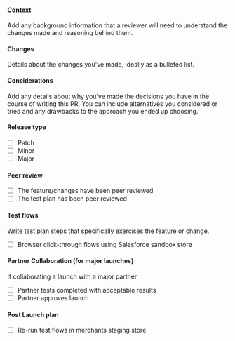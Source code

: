 #### Context

Add any background information that a reviewer will need to understand the changes made and reasoning behind them.

#### Changes

Details about the changes you've made, ideally as a bulleted list.

#### Considerations

Add any details about why you've made the decisions you have in the course of writing this PR. You can include alternatives you considered or tried and any drawbacks to the approach you ended up choosing.

#### Release type

- [ ] Patch
- [ ] Minor
- [ ] Major

#### Peer review

- [ ] The feature/changes have been peer reviewed
- [ ] The test plan has been peer reviewed

#### Test flows

Write test plan steps that specifically exercises the feature or change.

- [ ] Browser click-through flows using Salesforce sandbox store

#### Partner Collaboration (for major launches)

If collaborating a launch with a major partner

- [ ] Partner tests completed with acceptable results
- [ ] Partner approves launch

#### Post Launch plan

- [ ] Re-run test flows in merchants staging store
